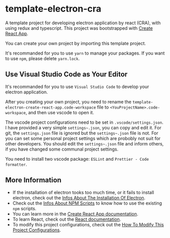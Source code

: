 # template-electron-cra

A template project for developing electron application by react (CRA), with using redux and typescript. 
This project was bootstrapped with [Create React App](https://github.com/facebook/create-react-app).

You can create your own project by importing this template project.

It's recommanded for you to use `yarn` to manage your packages. If you want to use `npm`, please delete `yarn.lock`.

## Use Visual Studio Code as Your Editor

It's recommanded for you to use `Visual Studio Code` to develop your electron application.

After you creating your own project, you need to rename the `template-electron-create-react-app.code-workspace` file to `<YouProjectName>.code-workspace`, and then use vscode to open it.

The vscode project configurations need to be set in `.vscode/settings.json`. I have provided a very simple `settings~.json`, you can copy and edit it.
For git, the `settings.json` file is ignored but the `settings~.json` file is not. For you can set some personal project settings which are probobly not suit for other developers. You should edit the `settings~.json` file and inform others, if you have changed some communal project settings.

You need to install two vscode package: `ESLint` and `Prettier - Code formatter`.

## More Information

- If the installation of electron tooks too much time, or it fails to install electron, check out the [Infos About The Installation Of Electron](./docs/install-electron.md).
- Check out the [Infos About NPM Scripts](./docs/npm-scripts.md) to know how to use the existing `npm` scripts.
- You can learn more in the [Create React App documentation](https://facebook.github.io/create-react-app/docs/getting-started).
- To learn React, check out the [React documentation](https://reactjs.org/).
- To modify this project configurations, check out the [How To Modify This Project Configurations](./docs/modify-project-configurations.md).
